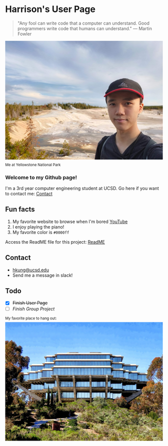 # Harrison's User Page
> "Any fool can write code that a computer can understand. Good programmers write code that humans can understand." — Martin Fowler

![Me at Yellowstone](.github/IMG_20220820_190957.jpg)
<sub> Me at Yellowstone National Park</sub>

### **Welcome to my Github page!**

I'm a 3rd year computer engineering student at UCSD.
Go here if you want to contact me: [Contact](#contact)

## Fun facts
1. My favorite website to browse when I'm bored [YouTube](youtube.com)
2. I enjoy playing the piano!
3. My favorite color is `#0000ff`

Access the ReadME file for this project: [ReadME](/README.md)

## Contact
- hkung@ucsd.edu
- Send me a message in slack!

## Todo
- [x] ~~Finish User Page~~
- [ ] *Finish Group Project*

<sup> My favorite place to hang out: </sup>
![Geisel Library](.github/geisel.jpg)
